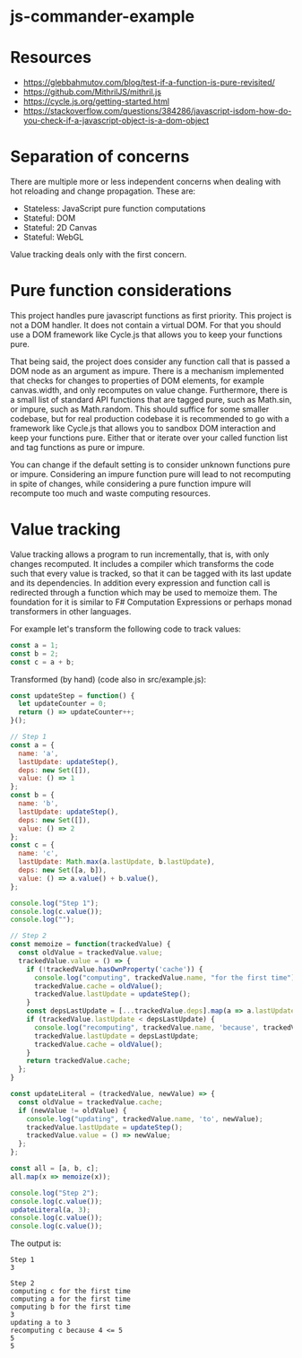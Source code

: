 # js-commander-example

# Resources
 - https://glebbahmutov.com/blog/test-if-a-function-is-pure-revisited/
 - https://github.com/MithrilJS/mithril.js
 - https://cycle.js.org/getting-started.html
 - https://stackoverflow.com/questions/384286/javascript-isdom-how-do-you-check-if-a-javascript-object-is-a-dom-object

# Separation of concerns

There are multiple more or less independent concerns when dealing with hot
reloading and change propagation. These are:

 - Stateless: JavaScript pure function computations
 - Stateful: DOM
 - Stateful: 2D Canvas
 - Stateful: WebGL

Value tracking deals only with the first concern.

# Pure function considerations

This project handles pure javascript functions as first priority. This project
is not a DOM handler. It does not contain a virtual DOM. For that you should
use a DOM framework like Cycle.js that allows you to keep your functions pure.

That being said, the project does consider any function call that is passed a
DOM node as an argument as impure. There is a mechanism implemented that checks
for changes to properties of DOM elements, for example canvas.width, and only
recomputes on value change. Furthermore, there is a small list of standard
API functions that are tagged pure, such as Math.sin, or impure, such as
Math.random. This should suffice for some smaller codebase, but for real
production codebase it is recommended to go with a framework like Cycle.js
that allows you to sandbox DOM interaction and keep your functions pure.
Either that or iterate over your called function list and tag functions as
pure or impure.

You can change if the default setting is to consider unknown functions pure or
impure. Considering an impure function pure will lead to not recomputing in
spite of changes, while considering a pure function impure will recompute too
much and waste computing resources.

# Value tracking

Value tracking allows a program to run incrementally, that is, with only
changes recomputed. It includes a compiler which transforms the code such that
every value is tracked, so that it can be tagged with its last update and its
dependencies. In addition every expression and function call is redirected
through a function which may be used to memoize them. The foundation for it is
similar to F# Computation Expressions or perhaps monad transformers in other
languages.

For example let's transform the following code to track values:

```javascript
const a = 1;
const b = 2;
const c = a + b;
```

Transformed (by hand) (code also in src/example.js):

```javascript
const updateStep = function() {
  let updateCounter = 0;
  return () => updateCounter++;
}();

// Step 1
const a = {
  name: 'a',
  lastUpdate: updateStep(),
  deps: new Set([]),
  value: () => 1
};
const b = {
  name: 'b',
  lastUpdate: updateStep(),
  deps: new Set([]),
  value: () => 2
};
const c = {
  name: 'c',
  lastUpdate: Math.max(a.lastUpdate, b.lastUpdate),
  deps: new Set([a, b]),
  value: () => a.value() + b.value(),
};

console.log("Step 1");
console.log(c.value());
console.log("");

// Step 2
const memoize = function(trackedValue) {
  const oldValue = trackedValue.value;
  trackedValue.value = () => {
    if (!trackedValue.hasOwnProperty('cache')) {
      console.log("computing", trackedValue.name, "for the first time");
      trackedValue.cache = oldValue();
      trackedValue.lastUpdate = updateStep();
    }
    const depsLastUpdate = [...trackedValue.deps].map(a => a.lastUpdate).reduce((a, b) => Math.max(a, b), 0);
    if (trackedValue.lastUpdate < depsLastUpdate) {
      console.log("recomputing", trackedValue.name, 'because', trackedValue.lastUpdate, '<=', depsLastUpdate);
      trackedValue.lastUpdate = depsLastUpdate;
      trackedValue.cache = oldValue();
    }
    return trackedValue.cache;
  };
}

const updateLiteral = (trackedValue, newValue) => {
  const oldValue = trackedValue.cache;
  if (newValue != oldValue) {
    console.log("updating", trackedValue.name, 'to', newValue);
    trackedValue.lastUpdate = updateStep();
    trackedValue.value = () => newValue;
  };
};

const all = [a, b, c];
all.map(x => memoize(x));

console.log("Step 2");
console.log(c.value());
updateLiteral(a, 3);
console.log(c.value());
console.log(c.value());
```

The output is:
```
Step 1
3

Step 2
computing c for the first time
computing a for the first time
computing b for the first time
3
updating a to 3
recomputing c because 4 <= 5
5
5
```
